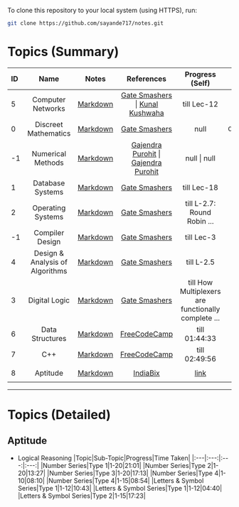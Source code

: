 
To clone this repository to your local system (using HTTPS), run:

```bash
git clone https://github.com/sayande717/notes.git
```

# Topics (Summary)

|ID| **Name** | **Notes** | **References** | **Progress (Self)** | **Status** |
|:--- | :---: | :---: | :---: | :---: | ---: |
|5| Computer Networks | [Markdown](./topics/Computer-Networks.md) | [Gate Smashers](https://www.youtube.com/playlist?list=PLxCzCOWd7aiGFBD2-2joCpWOLUrDLvVV_) \| [Kunal Kushwaha](https://www.youtube.com/watch?v=IPvYjXCsTg8&pp=ygUNa3VuYWwgbmV0d29yaw%3D%3D) | till Lec-12 | `In Progress` |
|0| Discreet Mathematics | [Markdown](./topics/Mathematics.md) | [Gate Smashers](https://www.youtube.com/playlist?list=PLxCzCOWd7aiH2wwES9vPWsEL6ipTaUSl3) | null | `Completed` |
|-1| Numerical Methods | [Markdown](./topics/Mathematics.md) | [Gajendra Purohit](https://www.youtube.com/playlist?list=PLU6SqdYcYsfLrTna7UuaVfGZYkNo0cpVC) \| [Gajendra Purohit](https://www.youtube.com/playlist?list=PLU6SqdYcYsfIk1VhXxIYNPFU67ym6gae8) | null \| null | `Not Started` |
|1| Database Systems | [Markdown](./topics/Database-Systems.md) | [Gate Smashers](https://www.youtube.com/playlist?list=PLxCzCOWd7aiFAN6I8CuViBuCdJgiOkT2Y) | till Lec-18 | `In Progress` |
|2| Operating Systems | [Markdown](./topics/Operating-Systems.md) | [Gate Smashers](https://www.youtube.com/playlist?list=PLxCzCOWd7aiGz9donHRrE9I3Mwn6XdP8p) | till L-2.7: Round Robin ... | `In Progress` |
|-1| Compiler Design | [Markdown](./topics/Compiler-Design.md) | [Gate Smashers](https://www.youtube.com/playlist?list=PLxCzCOWd7aiEKtKSIHYusizkESC42diyc) | till Lec-3 | `In Progress` |
|4| Design & Analysis of Algorithms | [Markdown](./topics/Algorithms.md) | [Gate Smashers](https://www.youtube.com/playlist?list=PLxCzCOWd7aiHcmS4i14bI0VrMbZTUvlTa) | till L-2.5 | `In Progress` |
|3| Digital Logic | [Markdown](./topics/Digital-Logic.md) | [Gate Smashers](https://www.youtube.com/playlist?list=PLxCzCOWd7aiGmXg4NoX6R31AsC5LeCPHe) | till How Multiplexers are functionally complete ... | `In Progress` |
|6| Data Structures | [Markdown](./topics/Data-Structures.md) | [FreeCodeCamp](https://youtu.be/2ZLl8GAk1X4) | till 01:44:33 | `In Progress` |
|7| C++ | [Markdown](./topics/TIL-Coding.md#c++) | [FreeCodeCamp](https://youtu.be/8jLOx1hD3_o) | till 02:49:56 | `In Progress` |
|8| Aptitude | [Markdown](./topics/Aptitude.md) | [IndiaBix](https://www.indiabix.com/) | [link](#aptitude) | `In Progress` |

<hr>

# Topics (Detailed)

## Aptitude

- Logical Reasoning
    |Topic|Sub-Topic|Progress|Time Taken|
    |:---|:---:|:---:|:---:|
    |Number Series|Type 1|1-20|21:01|
    |Number Series|Type 2|1-20|13:27|
    |Number Series|Type 3|1-20|17:13|
    |Number Series|Type 4|1-10|08:10|
    |Number Series|Type 4|1-15|08:54|
    |Letters & Symbol Series|Type 1|1-12|10:43|
    |Letters & Symbol Series|Type 1|1-12|04:40|
    |Letters & Symbol Series|Type 2|1-15|17:23|

